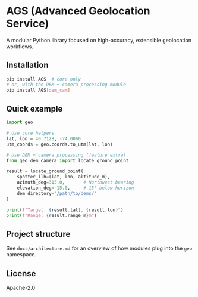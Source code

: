# AGS (Advanced Geolocation Service)

A modular Python library focused on high-accuracy, extensible geolocation workflows.

## Installation
```bash
pip install AGS  # core only
# or, with the DEM + camera processing module
pip install AGS[dem_cam]
```

## Quick example
```python
import geo

# Use core helpers
lat, lon = 40.7128, -74.0060
utm_coords = geo.coords.to_utm(lat, lon)

# Use DEM + camera processing (feature extra)
from geo.dem_camera import locate_ground_point

result = locate_ground_point(
    spotter_llh=(lat, lon, altitude_m),
    azimuth_deg=315.0,       # Northwest bearing
    elevation_deg=-15.0,     # 15° below horizon
    dem_directory="/path/to/dems/"
)

print(f"Target: {result.lat}, {result.lon}")
print(f"Range: {result.range_m}m")
```

## Project structure
See `docs/architecture.md` for an overview of how modules plug into the `geo` namespace.

## License
Apache-2.0 